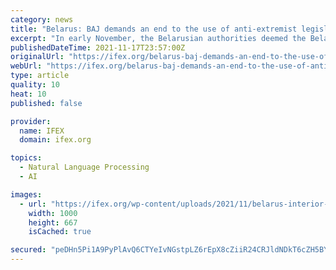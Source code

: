 ```yaml
---
category: news
title: "Belarus: BAJ demands an end to the use of anti-extremist legislation to restrict freedom of speech"
excerpt: "In early November, the Belarusian authorities deemed the BelaPAN news agency and the Belsat TV channel 'extremist' organisations, thereby putting journalists, readers, subscribers, and followers of these media organisations at risk of criminal prosecution."
publishedDateTime: 2021-11-17T23:57:00Z
originalUrl: "https://ifex.org/belarus-baj-demands-an-end-to-the-use-of-anti-extremist-legislation-to-restrict-freedom-of-speech/"
webUrl: "https://ifex.org/belarus-baj-demands-an-end-to-the-use-of-anti-extremist-legislation-to-restrict-freedom-of-speech/"
type: article
quality: 10
heat: 10
published: false

provider:
  name: IFEX
  domain: ifex.org

topics:
  - Natural Language Processing
  - AI

images:
  - url: "https://ifex.org/wp-content/uploads/2021/11/belarus-interior-ministry-protesters-victory-sign-censorship-extremist-organisations-getty.jpg"
    width: 1000
    height: 667
    isCached: true

secured: "peDHn5Pi1A9PyPlAvQ6CTYeIvNGstpLZ6rEpX8cZiiR24CRJldNDkT6cZH5BYfrbOmuhyGmULJfU+6FRWYCIRhoklvS30/s/qgazMWgzqgsgHlKiSKcWKUBElcF342OycK0tDvWlE4ty+n1WVBIT371dt2o5ITnrHB3XH43IY4UvphcDZC3Ienew/bNC8v7xSMmTEEJRkDaJRgosL6afiDuZvQ5qjNnYCmgHHsCWpps5bS72ufCVzlVazrXWx+UcRnZnMIKShCGgCX1FYHpzY+/CRffxNga7UtHGU+ST4DRbvOnRAVuHqOV3wlRGYFLICDFRMmGnv62lXDTvxsh1I0mhvI9UhF3zPDqeCoWY0Nw=;IG7Ly+ojed+/HN3oITMXEA=="
---
```


